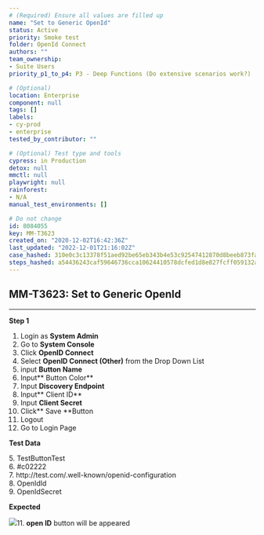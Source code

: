 ```yaml
---
# (Required) Ensure all values are filled up
name: "Set to Generic OpenId"
status: Active
priority: Smoke test
folder: OpenId Connect
authors: ""
team_ownership: 
- Suite Users
priority_p1_to_p4: P3 - Deep Functions (Do extensive scenarios work?)

# (Optional)
location: Enterprise
component: null
tags: []
labels: 
- cy-prod
- enterprise
tested_by_contributor: ""

# (Optional) Test type and tools
cypress: in Production
detox: null
mmctl: null
playwright: null
rainforest: 
- N/A
manual_test_environments: []

# Do not change
id: 8084055
key: MM-T3623
created_on: "2020-12-02T16:42:36Z"
last_updated: "2022-12-01T21:16:02Z"
case_hashed: 310e0c3c13378f51aed92be65eb343b4e53c92547412870d8beeb873fa1d8f665e31057297744de54e65846fc8ac48a4
steps_hashed: a54436243caf59646736cca10624410578dcfed1d8e827fcff059132a6d8441ad0841f2c80e6450ff7828b65c050a4b2
---
```


<!-- (Auto-generated) Based on frontmatter's "key" and "name" -->

## MM-T3623: Set to Generic OpenId

---

**Step 1**

1. Login as **System Admin**
2. Go to **System Console**
3. Click **OpenID Connect**
4. Select **OpenID Connect (Other)** from the Drop Down List
5. input **Button Name**
6. Input\*\* Button Color\*\*
7. Input **Discovery Endpoint**
8. Input\*\* Client ID\*\*
9. Input **Client Secret**
10. Click\*\* Save \*\*Button
11. Logout
12. Go to Login Page

**Test Data**

5\. TestButtonTest\
6\. #c02222\
7\. http\://test.com/.well-known/openid-configuration\
8\. OpenIdId\
9\. OpenIdSecret

**Expected**

![](https://cloudfront.tm4j.smartbear.com/tenant/ad722c15-e2a6-3788-82f3-92f99221f446/project/10302/embedded-f3277290f945470c4add5d21ef3dc7ca7b74388fc7152bfb6b99ae58c66a95a8-1606927494678-1606927494678.png)11. **open ID** button will be appeared
